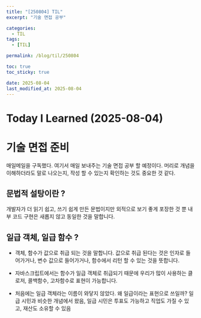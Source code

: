 ```yaml
---
title: "[250804] TIL"
excerpt: "기술 면접 공부"

categories:
  - TIL
tags:
  - [TIL]

permalink: /blog/til/250804

toc: true
toc_sticky: true

date: 2025-08-04
last_modified_at: 2025-08-04
---
```


# Today I Learned (2025-08-04)

# 기술 면접 준비

매일메일을 구독했다. 여기서 매일 보내주는 기술 면접 공부 할 예정이다. 머리로 개념을 이해하더라도 말로 나오는지, 작성 할 수 있는지 확인하는 것도 중요한 것 같다.

## 문법적 설탕이란 ?

개발자가 더 읽기 쉽고, 쓰기 쉽게 만든 문법이지만 외적으로 보기 좋게 포장한 것 뿐 내부 코드 구현은 새롭지 않고 동일한 것을 말합니다.

## 일급 객체, 일급 함수 ?

- 객체, 함수가 값으로 취급 되는 것을 말합니다. 값으로 취급 된다는 것은 인자로 들어가거나, 변수 값으로 들어가거나, 함수에서 리턴 할 수 있는 것을 뜻합니다.

- 자바스크립트에서는 함수가 일급 객체로 취급되기 때문에 우리가 많이 사용하는 클로저, 콜백함수, 고차함수로 표현이 가능합니다.

- 처음에는 일급 객체라는 이름이 와닿지 않았다. 왜 일급이라는 표현으로 쓰일까? 일급 시민과 비슷한 개념에서 왔음, 일급 시민은 투표도 가능하고 직업도 가질 수 있고, 재산도 소유할 수 있음
